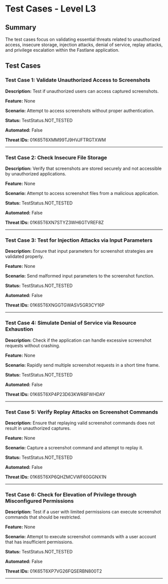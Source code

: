# Test Cases - Level L3

## Summary

The test cases focus on validating essential threats related to unauthorized access, insecure storage, injection attacks, denial of service, replay attacks, and privilege escalation within the Fastlane application.

## Test Cases

### Test Case 1: Validate Unauthorized Access to Screenshots

**Description:** Test if unauthorized users can access captured screenshots.

**Feature:** None

**Scenario:** Attempt to access screenshots without proper authentication.

**Status:** TestStatus.NOT_TESTED

**Automated:** False

**Threat IDs:** 01K65T6XMM99TJ9HVJFTRGTXWM

---

### Test Case 2: Check Insecure File Storage

**Description:** Verify that screenshots are stored securely and not accessible by unauthorized applications.

**Feature:** None

**Scenario:** Attempt to access screenshot files from a malicious application.

**Status:** TestStatus.NOT_TESTED

**Automated:** False

**Threat IDs:** 01K65T6XN7STYZ3WH6GTVREF8Z

---

### Test Case 3: Test for Injection Attacks via Input Parameters

**Description:** Ensure that input parameters for screenshot strategies are validated properly.

**Feature:** None

**Scenario:** Send malformed input parameters to the screenshot function.

**Status:** TestStatus.NOT_TESTED

**Automated:** False

**Threat IDs:** 01K65T6XNGGTGWASV5GR3CY16P

---

### Test Case 4: Simulate Denial of Service via Resource Exhaustion

**Description:** Check if the application can handle excessive screenshot requests without crashing.

**Feature:** None

**Scenario:** Rapidly send multiple screenshot requests in a short time frame.

**Status:** TestStatus.NOT_TESTED

**Automated:** False

**Threat IDs:** 01K65T6XP4P23D63KWR8FWHDAY

---

### Test Case 5: Verify Replay Attacks on Screenshot Commands

**Description:** Ensure that replaying valid screenshot commands does not result in unauthorized captures.

**Feature:** None

**Scenario:** Capture a screenshot command and attempt to replay it.

**Status:** TestStatus.NOT_TESTED

**Automated:** False

**Threat IDs:** 01K65T6XP6QHZMCVWF60GGNX1N

---

### Test Case 6: Check for Elevation of Privilege through Misconfigured Permissions

**Description:** Test if a user with limited permissions can execute screenshot commands that should be restricted.

**Feature:** None

**Scenario:** Attempt to execute screenshot commands with a user account that has insufficient permissions.

**Status:** TestStatus.NOT_TESTED

**Automated:** False

**Threat IDs:** 01K65T6XP7VG26FQSERBN800T2

---


